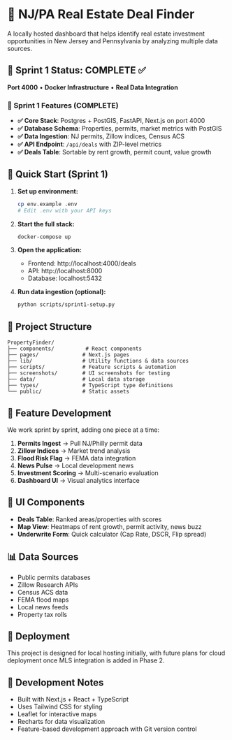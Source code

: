 # 🏡 NJ/PA Real Estate Deal Finder

A locally hosted dashboard that helps identify real estate investment opportunities in New Jersey and Pennsylvania by analyzing multiple data sources.

## 🚀 Sprint 1 Status: COMPLETE ✅

**Port 4000** • **Docker Infrastructure** • **Real Data Integration**

### 🎯 Sprint 1 Features (COMPLETE)

- **✅ Core Stack**: Postgres + PostGIS, FastAPI, Next.js on port 4000
- **✅ Database Schema**: Properties, permits, market metrics with PostGIS
- **✅ Data Ingestion**: NJ permits, Zillow indices, Census ACS
- **✅ API Endpoint**: `/api/deals` with ZIP-level metrics
- **✅ Deals Table**: Sortable by rent growth, permit count, value growth

## 🚀 Quick Start (Sprint 1)

1. **Set up environment:**
   ```bash
   cp env.example .env
   # Edit .env with your API keys
   ```

2. **Start the full stack:**
   ```bash
   docker-compose up
   ```

3. **Open the application:**
   - Frontend: http://localhost:4000/deals
   - API: http://localhost:8000
   - Database: localhost:5432

4. **Run data ingestion (optional):**
   ```bash
   python scripts/sprint1-setup.py
   ```

## 📁 Project Structure

```
PropertyFinder/
├── components/          # React components
├── pages/              # Next.js pages
├── lib/                # Utility functions & data sources
├── scripts/            # Feature scripts & automation
├── screenshots/        # UI screenshots for testing
├── data/               # Local data storage
├── types/              # TypeScript type definitions
└── public/             # Static assets
```

## 🔧 Feature Development

We work sprint by sprint, adding one piece at a time:

1. **Permits Ingest** → Pull NJ/Philly permit data
2. **Zillow Indices** → Market trend analysis
3. **Flood Risk Flag** → FEMA data integration
4. **News Pulse** → Local development news
5. **Investment Scoring** → Multi-scenario evaluation
6. **Dashboard UI** → Visual analytics interface

## 🎨 UI Components

- **Deals Table**: Ranked areas/properties with scores
- **Map View**: Heatmaps of rent growth, permit activity, news buzz
- **Underwrite Form**: Quick calculator (Cap Rate, DSCR, Flip spread)

## 📊 Data Sources

- Public permits databases
- Zillow Research APIs
- Census ACS data
- FEMA flood maps
- Local news feeds
- Property tax rolls

## 🚀 Deployment

This project is designed for local hosting initially, with future plans for cloud deployment once MLS integration is added in Phase 2.

## 📝 Development Notes

- Built with Next.js + React + TypeScript
- Uses Tailwind CSS for styling
- Leaflet for interactive maps
- Recharts for data visualization
- Feature-based development approach with Git version control
